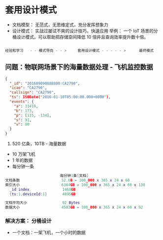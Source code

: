 # 套用设计模式

- 文档模型： 无范式，无思维定式，充分发挥想象力
- 设计模式： 实战过屡试不爽的设计技巧，快速应用
  举例：
  一个 IoT 场景的分桶设计模式，可以帮助把存储空间降低 10 倍并且查询效率提升数十倍。

```lua

经验和学习   - - 模式导向 - - >     套用设计模式 - - - - - >      最终模式
```

## 问题：物联网场景下的海量数据处理 - 飞机监控数据

```json
{
  "_id": "201609090888800:CA2790",
  "icao": "CA2790",
  "callsign": "CA2790",
  "ts": ISODate("2016-01-10T05:00:00.000+0000"),
  "events": {
    "a": 31418,
    "b": 173,
    "p": [115, -134],
    "s": 91,
    "v": 80
  }
}
```

1. 520 亿条，10TB - 海量数据

- 10 万架飞机
- 1 年的数据
- 每分钟一条

```lua
                         每分钟1条[文档]                                         每小时一个文档
文档条数                   52.6B = 100_000 x 365 x 24 x 60                         876M
索引大小                   6364GB = 100_000 x 365 x 24 x 60 x 130                  106GB
  _id index               1468GB                                                   24.5GB
  {ts:1,deviceId:1}       4895GB                                                  81.6GB

文档平均大小                92 Bytes                                                758 Bytes
数据大小                   4503GB = 100_000 x 365 x 24 x 60 x 92                    618GB
```

### 解决方案： 分桶设计

- 一个文档：一架飞机，一个小时的数据
